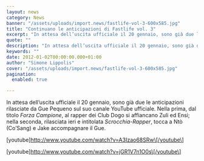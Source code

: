 ```yaml
---
layout: news
category: News
banner: "/assets/uploads/import.news/fastlife-vol-3-600x585.jpg"
title: "Continuano le anticipazioni di Fastlife vol. 3"
excerpt: "In attesa dell’uscita ufficiale il 20 gennaio, sono già due le anticipazioni rilasciate da Gue Pequeno sul suo canale YouTube ufficiale. Nella prima, dal titolo Forza Campione, al rapper dei Club Dogo si affiancano Zuli ed Ensi; nella seconda, rilasciata ieri e intitolata Scrocchia-Rapper, tocca a Ntò (Co’Sang) e Jake accompagnare il Gue. [youtube]http://www.youtube.com/watch?v=A3Izao68SRw[/youtube] [youtube]http://www.youtube.com/watch?v=jGR1V7n1O0s[/youtube"
quote: ""
description: "In attesa dell’uscita ufficiale il 20 gennaio, sono già due le anticipazioni rilasciate da Gue Pequeno sul suo canale YouTube ufficiale. Nella prima, dal titolo Forza Campione, al rapper dei Club Dogo si affiancano Zuli ed Ensi; nella seconda, rilasciata ieri e intitolata Scrocchia-Rapper, tocca a Ntò (Co’Sang) e Jake accompagnare il Gue. [youtube]http://www.youtube.com/watch?v=A3Izao68SRw[/youtube] [youtube]http://www.youtube.com/watch?v=jGR1V7n1O0s[/youtube"
keywords: ""
date: 2012-01-02T00:00:00.000+01:00
author: "Simone Lippolis"
cover: "/assets/uploads/import.news/fastlife-vol-3-600x585.jpg"
pagination:
  enabled: true

---
```


In attesa dell’uscita ufficiale il 20 gennaio, sono già due le anticipazioni rilasciate da Gue Pequeno sul suo canale YouTube ufficiale. Nella prima, dal titolo _Forza Campione_, al rapper dei Club Dogo si affiancano Zuli ed Ensi; nella seconda, rilasciata ieri e intitolata _Scrocchia-Rapper_, tocca a Ntò (Co’Sang) e Jake accompagnare il Gue.

\[youtube\]http://www.youtube.com/watch?v=A3Izao68SRw\[/youtube\]

\[youtube\]http://www.youtube.com/watch?v=jGR1V7n1O0s\[/youtube\]